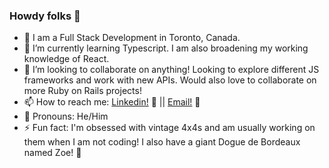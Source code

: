 ### Howdy folks 👋

- :floppy_disk: I am a Full Stack Development in Toronto, Canada. 
- :notebook: I’m currently learning Typescript. I am also broadening my working knowledge of React.
- 👯 I’m looking to collaborate on anything! Looking to explore different JS frameworks and work with new APIs. Would also love to collaborate on more Ruby on Rails projects!
- 📫 How to reach me: [Linkedin!](https://www.linkedin.com/in/georgeburtdev/) :link: || [Email!](mailto:george.burt@gmail.com) :link: 
- :loudspeaker: Pronouns: He/Him
- ⚡ Fun fact: I'm obsessed with vintage 4x4s and am usually working on them when I am not coding! I also have a giant Dogue de Bordeaux named Zoe! :paw_prints:

<!--
- 🔭 I’m currently working on ...
-->
